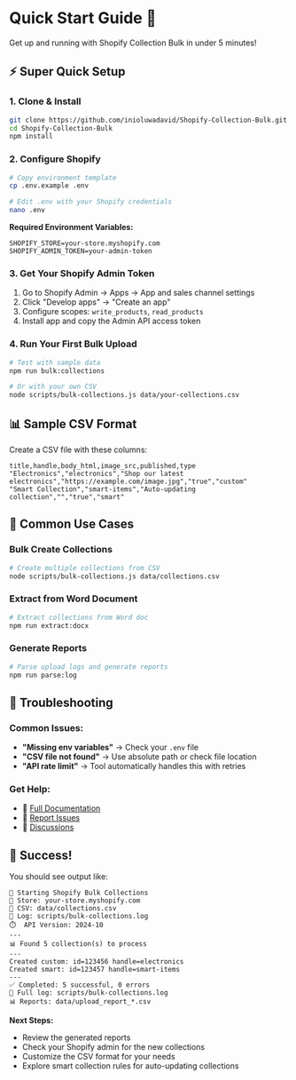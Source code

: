 # Quick Start Guide 🚀

Get up and running with Shopify Collection Bulk in under 5 minutes!

## ⚡ **Super Quick Setup**

### 1. **Clone & Install**
```bash
git clone https://github.com/inioluwadavid/Shopify-Collection-Bulk.git
cd Shopify-Collection-Bulk
npm install
```

### 2. **Configure Shopify**
```bash
# Copy environment template
cp .env.example .env

# Edit .env with your Shopify credentials
nano .env
```

**Required Environment Variables:**
```env
SHOPIFY_STORE=your-store.myshopify.com
SHOPIFY_ADMIN_TOKEN=your-admin-token
```

### 3. **Get Your Shopify Admin Token**
1. Go to Shopify Admin → Apps → App and sales channel settings
2. Click "Develop apps" → "Create an app"
3. Configure scopes: `write_products`, `read_products`
4. Install app and copy the Admin API access token

### 4. **Run Your First Bulk Upload**
```bash
# Test with sample data
npm run bulk:collections

# Or with your own CSV
node scripts/bulk-collections.js data/your-collections.csv
```

## 📊 **Sample CSV Format**

Create a CSV file with these columns:

```csv
title,handle,body_html,image_src,published,type
"Electronics","electronics","Shop our latest electronics","https://example.com/image.jpg","true","custom"
"Smart Collection","smart-items","Auto-updating collection","","true","smart"
```

## 🎯 **Common Use Cases**

### **Bulk Create Collections**
```bash
# Create multiple collections from CSV
node scripts/bulk-collections.js data/collections.csv
```

### **Extract from Word Document**
```bash
# Extract collections from Word doc
npm run extract:docx
```

### **Generate Reports**
```bash
# Parse upload logs and generate reports
npm run parse:log
```

## 🔧 **Troubleshooting**

### **Common Issues:**
- **"Missing env variables"** → Check your `.env` file
- **"CSV file not found"** → Use absolute path or check file location
- **"API rate limit"** → Tool automatically handles this with retries

### **Get Help:**
- 📖 [Full Documentation](README.md)
- 🐛 [Report Issues](https://github.com/inioluwadavid/Shopify-Collection-Bulk/issues)
- 💬 [Discussions](https://github.com/inioluwadavid/Shopify-Collection-Bulk/discussions)

## 🎉 **Success!**

You should see output like:
```
🚀 Starting Shopify Bulk Collections
📁 Store: your-store.myshopify.com
📄 CSV: data/collections.csv
📝 Log: scripts/bulk-collections.log
⏱️  API Version: 2024-10
---
📊 Found 5 collection(s) to process
---
Created custom: id=123456 handle=electronics
Created smart: id=123457 handle=smart-items
---
✅ Completed: 5 successful, 0 errors
📝 Full log: scripts/bulk-collections.log
📊 Reports: data/upload_report_*.csv
```

**Next Steps:**
- Review the generated reports
- Check your Shopify admin for the new collections
- Customize the CSV format for your needs
- Explore smart collection rules for auto-updating collections
